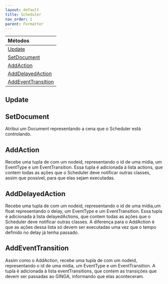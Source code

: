 ```yaml
---
layout: default
title: Scheduler
nav_order: 1
parent: Formatter
---
```


| Métodos       |
|:-------------|
| [Update](#update)| 
| [SetDocument](#setdocument)| 
| [AddAction](#addaction)| 
| [AddDelayedAction](#adddelayedaction)| 
| [AddEventTransition](#addeventtransition)| 

## Update
## SetDocument
Atribui um Document representando a cena que o Scheduler está controlando.
## AddAction
Recebe uma tupla de com um nodeid, representando o id de uma mídia, um EventType e um EventTransition. Essa tupla é adicionada à lista actions, que contem todas as ações que o Scheduler deve notificar outras classes, assim que possível, para que elas sejam executadas. 
## AddDelayedAction
Recebe uma tupla de com um nodeid, representando o id de uma mídia,um float representando o delay, um EventType e um EventTransition. Essa tupla é adicionada à lista delayedActions, que contem todas as ações que o Scheduler deve notificar outras classes. A diferença para o AddAction é que as ações dessa lista só devem ser executadas uma vez que o tempo definido no delay já tenha passado.

## AddEventTransition
Assim como o AddAction, recebe uma tupla de com um nodeid, representando o id de uma mídia, um EventType e um EventTransition. A tupla é adicionada à lista eventTransitions, que contem as transições que devem ser passadas ao GINGA, informando que elas aconteceram.